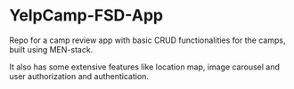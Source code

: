 # YelpCamp-FSD-App
Repo for a camp review app with basic CRUD functionalities for the camps, built using MEN-stack.

It also has some extensive features like location map, image carousel and user authorization and authentication.
